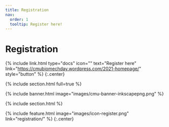 ```yaml
---
title: Registration
nav:
  order: 1
  tooltip: Register here!
---
```


# <i class="fas fa-microscope"></i>Registration

{%
  include link.html
  type="docs"
  icon=""
  text="Register here"
  link="https://cmubiomechday.wordpress.com/2021-homepage/"
  style="button"
%}
{:.center}

{% include section.html full=true %}

{% include banner.html image="images/cmu-banner-inkscapepng.png" %}

{% include section.html %}

{%
  include feature.html
  image="images/icon-register.png"
  link="registration/"
%}
{:.center}
